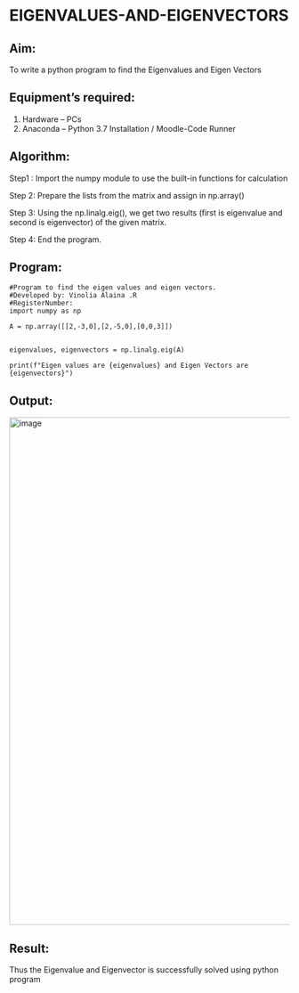 # EIGENVALUES-AND-EIGENVECTORS
## Aim:
To write a python program to find the Eigenvalues and Eigen Vectors
## Equipment’s required:
1. 	Hardware – PCs
2. 	Anaconda – Python 3.7 Installation / Moodle-Code Runner
## Algorithm:
Step1 :
Import the numpy module to use the built-in functions for calculation

Step 2:
Prepare the lists from the matrix and assign in np.array()

Step 3:
Using the np.linalg.eig(), we get two results (first is eigenvalue and second is eigenvector) of the given matrix.

Step 4:
End the program.

## Program:
```
#Program to find the eigen values and eigen vectors.
#Developed by: Vinolia Alaina .R
#RegisterNumber:
import numpy as np

A = np.array([[2,-3,0],[2,-5,0],[0,0,3]])


eigenvalues, eigenvectors = np.linalg.eig(A)

print(f"Eigen values are {eigenvalues} and Eigen Vectors are {eigenvectors}")
```
## Output:
<img width="1370" height="912" alt="image" src="https://github.com/user-attachments/assets/a6ef590a-7d7d-4643-8e30-c2c419e9e544" />

## Result:
Thus the Eigenvalue and Eigenvector is successfully solved using python program
